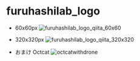 # furuhashilab_logo

* 60x60px
![furuhashilab_logo_qiita_60x60](https://user-images.githubusercontent.com/416977/70410078-2ca7dc80-1a91-11ea-8ba8-d67e6da6f257.png)

* 320x320px
![furuhashilab_logo_qiita_320x320](https://user-images.githubusercontent.com/416977/70410421-60cfcd00-1a92-11ea-9a4d-0f8ef896e9d1.jpg)


* おまけ Octcat
![octcatwithdrone](https://user-images.githubusercontent.com/416977/60519827-4c3b1c00-9d1f-11e9-9cbb-d81cf55b132d.png)
